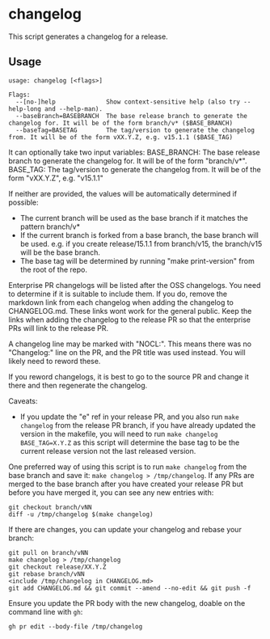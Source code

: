 # changelog

This script generates a changelog for a release.

## Usage

```
usage: changelog [<flags>]

Flags:
  --[no-]help              Show context-sensitive help (also try --help-long and --help-man).
  --baseBranch=BASEBRANCH  The base release branch to generate the changelog for. It will be of the form branch/v* ($BASE_BRANCH)
  --baseTag=BASETAG        The tag/version to generate the changelog from. It will be of the form vXX.Y.Z, e.g. v15.1.1 ($BASE_TAG)
```

It can optionally take two input variables: BASE_BRANCH: The base release
branch to generate the changelog for. It will be of the form "branch/v*".
BASE_TAG: The tag/version to generate the changelog from. It will be of the
form "vXX.Y.Z", e.g. "v15.1.1"


If neither are provided, the values will be automatically determined if
possible:
* The current branch will be used as the base branch if it matches the
  pattern branch/v*
* If the current branch is forked from a base branch, the base branch will be
  used. e.g. if you create release/15.1.1 from branch/v15, the branch/v15
  will be the base branch.
* The base tag will be determined by running "make print-version" from the
  root of the repo.


Enterprise PR changelogs will be listed after the OSS changelogs. You need to
determine if it is suitable to include them. If you do, remove the markdown
link from each changelog when adding the changelog to CHANGELOG.md. These
links wont work for the general public. Keep the links when adding the
changelog to the release PR so that the enterprise PRs will link to the
release PR.


A changelog line may be marked with "NOCL:". This means there was no
"Changelog:" line on the PR, and the PR title was used instead. You will
likely need to reword these.


If you reword changelogs, it is best to go to the source PR and change it
there and then regenerate the changelog.


Caveats:
* If you update the "e" ref in your release PR, and you also run `make
  changelog` from the release PR branch, if you have already updated the
  version in the makefile, you will need to run `make changelog
  BASE_TAG=X.Y.Z` as this script will determine the base tag to be the
  current release version not the last released version.


One preferred way of using this script is to run `make changelog` from the
base branch and save it: `make changelog > /tmp/changelog`. If any PRs are
merged to the base branch after you have created your release PR but before
you have merged it, you can see any new entries with:

```
git checkout branch/vNN
diff -u /tmp/changelog $(make changelog)
```
If there are changes, you can update your changelog and rebase your branch:
```
git pull on branch/vNN
make changelog > /tmp/changelog
git checkout release/XX.Y.Z
git rebase branch/vNN
<include /tmp/changelog in CHANGELOG.md>
git add CHANGELOG.md && git commit --amend --no-edit && git push -f
```

Ensure you update the PR body with the new changelog, doable on the command
line with `gh`:
```
gh pr edit --body-file /tmp/changelog
```